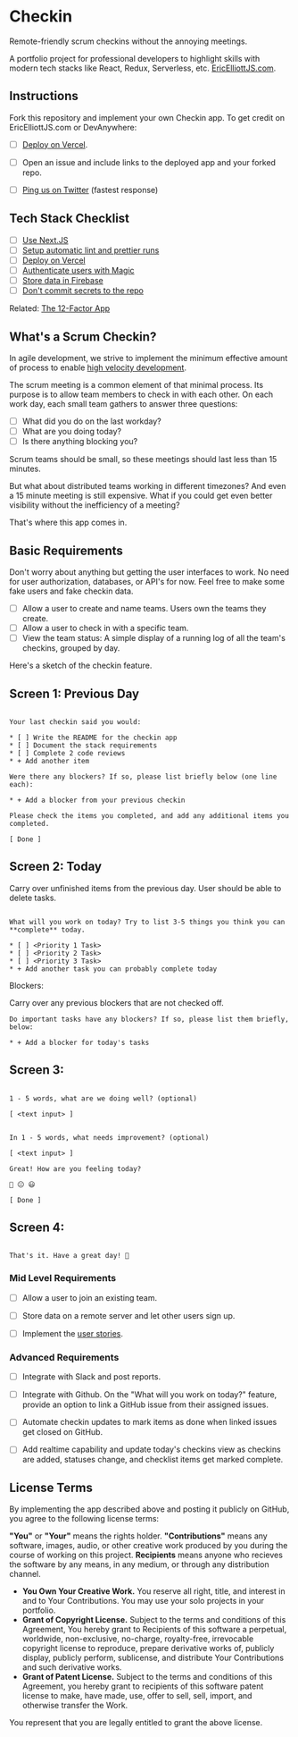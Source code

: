# Checkin

Remote-friendly scrum checkins without the annoying meetings.

A portfolio project for professional developers to highlight skills with modern tech stacks like React, Redux, Serverless, etc. [EricElliottJS.com](https://ericelliottjs.com).

## Instructions

Fork this repository and implement your own Checkin app. To get credit on EricElliottJS.com or DevAnywhere:

* [ ] [Deploy on Vercel](https://vercel.com/).
* [ ] Open an issue and include links to the deployed app and your forked repo.
* [ ] [Ping us on Twitter](https://twitter.com/intent/tweet?text=I%20just%20completed%20the%20Checkin%20app%20on%20EricElliottJS.com%20%40JS_Cheerleader%20%23JavaScript%20%23code) (fastest response)


## Tech Stack Checklist

* [ ] [Use Next.JS](https://nextjs.org/)
* [ ] [Setup automatic lint and prettier runs](https://medium.com/javascript-scene/streamline-code-reviews-with-eslint-prettier-6fb817a6b51d)
* [ ] [Deploy on Vercel](https://vercel.com/)
* [ ] [Authenticate users with Magic](https://magic.link/)
* [ ] [Store data in Firebase](https://firebase.google.com/)
* [ ] [Don't commit secrets to the repo](https://nextjs.org/docs/basic-features/environment-variables)

Related: [The 12-Factor App](https://12factor.net/)


## What's a Scrum Checkin?

In agile development, we strive to implement the minimum effective amount of process to enable [high velocity development](https://medium.com/javascript-scene/how-to-build-a-high-velocity-development-team-4b2360d34021).

The scrum meeting is a common element of that minimal process. Its purpose is to allow team members to check in with each other. On each work day, each small team gathers to answer three questions:

* [ ] What did you do on the last workday?
* [ ] What are you doing today?
* [ ] Is there anything blocking you?

Scrum teams should be small, so these meetings should last less than 15 minutes.

But what about distributed teams working in different timezones? And even a 15 minute meeting is still expensive. What if you could get even better visibility without the inefficiency of a meeting?

That's where this app comes in.


## Basic Requirements

Don't worry about anything but getting the user interfaces to work. No need for user authorization, databases, or API's for now. Feel free to make some fake users and fake checkin data.

* [ ] Allow a user to create and name teams. Users own the teams they create.
* [ ] Allow a user to check in with a specific team.
* [ ] View the team status: A simple display of a running log of all the team's checkins, grouped by day.

Here's a sketch of the checkin feature.

## Screen 1: Previous Day

```

Your last checkin said you would:

* [ ] Write the README for the checkin app
* [ ] Document the stack requirements
* [ ] Complete 2 code reviews
* + Add another item

Were there any blockers? If so, please list briefly below (one line each):

* + Add a blocker from your previous checkin

Please check the items you completed, and add any additional items you completed.

[ Done ]

```

## Screen 2: Today

Carry over unfinished items from the previous day. User should be able to delete tasks.

```

What will you work on today? Try to list 3-5 things you think you can **complete** today.

* [ ] <Priority 1 Task>
* [ ] <Priority 2 Task>
* [ ] <Priority 3 Task>
* + Add another task you can probably complete today

```

Blockers:

Carry over any previous blockers that are not checked off.

```
Do important tasks have any blockers? If so, please list them briefly, below:

* + Add a blocker for today's tasks
```

## Screen 3:

```

1 - 5 words, what are we doing well? (optional)

[ <text input> ]


In 1 - 5 words, what needs improvement? (optional)

[ <text input> ]

Great! How are you feeling today?

🙁 😐 😃

[ Done ]

```

## Screen 4:

```

That's it. Have a great day! 🎉

```



### Mid Level Requirements

* [ ] Allow a user to join an existing team.
* [ ] Store data on a remote server and let other users sign up.
* [ ] Implement the [user stories](user-stories.md).


### Advanced Requirements

* [ ] Integrate with Slack and post reports.
* [ ] Integrate with Github. On the "What will you work on today?" feature, provide an option to link a GitHub issue from their assigned issues.
* [ ] Automate checkin updates to mark items as done when linked issues get closed on GitHub.
* [ ] Add realtime capability and update today's checkins view as checkins are added, statuses change, and checklist items get marked complete.


## License Terms

By implementing the app described above and posting it publicly on GitHub, you agree to the following license terms:

**"You"** or **"Your"** means the rights holder. **"Contributions"** means any software, images, audio, or other creative work produced by you during the course of working on this project. **Recipients** means anyone who recieves the software by any means, in any medium, or through any distribution channel.

* **You Own Your Creative Work.** You reserve all right, title, and interest in and to Your Contributions. You may use your solo projects in your portfolio.
* **Grant of Copyright License.** Subject to the terms and conditions of this Agreement, You hereby grant to Recipients of this software a perpetual, worldwide, non-exclusive, no-charge, royalty-free, irrevocable copyright license to reproduce, prepare derivative works of, publicly display, publicly perform, sublicense, and distribute Your Contributions and such derivative works.
* **Grant of Patent License.** Subject to the terms and conditions of this Agreement, you hereby grant to recipients of this software patent license to make, have made, use, offer to sell, sell, import, and otherwise transfer the Work.

You represent that you are legally entitled to grant the above license.
